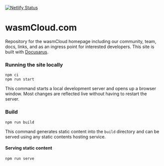 [![Netlify Status](https://api.netlify.com/api/v1/badges/bbca7efa-bdeb-49d8-86cd-3fcb6dcea34f/deploy-status)](https://app.netlify.com/sites/dreamy-golick-5f201e/deploys)

# wasmCloud.com

Repository for the wasmCloud homepage including our community, team, docs, links, and as an ingress point for interested developers. This site is built with [Docusarus](https://docusaurus.io/).

### Running the site locally

```
npm ci
npm run start
```

This command starts a local development server and opens up a browser window. Most changes are reflected live without having to restart the server.

### Build

```
npm run build
```

This command generates static content into the `build` directory and can be served using any static contents hosting service.

#### Serving static content

```
npm run serve
```
